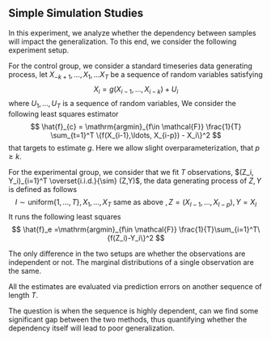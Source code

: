 ## Simple Simulation Studies

In this experiment, we analyze whether the dependency between samples will impact the generalization. To this end, we consider the following experiment setup. 

For the control group, we consider a standard timeseries data generating process, let $X_{-k+1}, \ldots, X_1, \ldots X_T$ be a sequence of random variables satisfying
$$
X_i = g(X_{i-1}, \ldots, X_{i-k}) + U_i
$$
where $U_1,\ldots, U_T$ is a sequence of random variables, We consider the following least squares estimator
$$
\hat{f}_{c} = \mathrm{argmin}_{f\in \mathcal{F}} \frac{1}{T} \sum_{t=1}^T \{f(X_{i-1},\ldots, X_{i-p}) - X_i\}^2
$$
that targets to estimate $g$. Here we allow slight overparameterization, that $p\ge k$. 



For the experimental group, we consider that we fit $T$ observations, $(Z_i, Y_i)_{i=1}^T \overset{i.i.d.}{\sim} (Z,Y)$, the data generating process of $Z,Y$ is defined as follows
$$
I \sim \mathrm{uniform}\{1,\ldots, T\}, X_1,\ldots, X_T\text{ same as above },Z=(X_{I-1},\ldots, X_{I-p}), Y=X_I
$$
It runs the following least squares
$$
\hat{f}_e =\mathrm{argmin}_{f\in \mathcal{F}} \frac{1}{T}\sum_{i=1}^T\{f(Z_i)-Y_i\}^2
$$


The only difference in the two setups are whether the observations are independent or not. The marginal distributions of a single observation are the same. 

All the estimates are evaluated via prediction errors on another sequence of length $T$. 



The question is when the sequence is highly dependent, can we find some significant gap between the two methods, thus quantifying whether the dependency itself will lead to poor generalization.